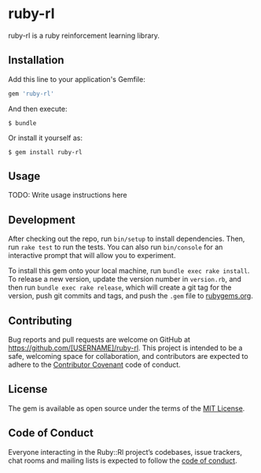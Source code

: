 # ruby-rl

ruby-rl is a ruby reinforcement learning library.

## Installation

Add this line to your application's Gemfile:

```ruby
gem 'ruby-rl'
```

And then execute:

    $ bundle

Or install it yourself as:

    $ gem install ruby-rl

## Usage

TODO: Write usage instructions here

## Development

After checking out the repo, run `bin/setup` to install dependencies. Then, run `rake test` to run the tests. You can also run `bin/console` for an interactive prompt that will allow you to experiment.

To install this gem onto your local machine, run `bundle exec rake install`. To release a new version, update the version number in `version.rb`, and then run `bundle exec rake release`, which will create a git tag for the version, push git commits and tags, and push the `.gem` file to [rubygems.org](https://rubygems.org).

## Contributing

Bug reports and pull requests are welcome on GitHub at https://github.com/[USERNAME]/ruby-rl. This project is intended to be a safe, welcoming space for collaboration, and contributors are expected to adhere to the [Contributor Covenant](http://contributor-covenant.org) code of conduct.

## License

The gem is available as open source under the terms of the [MIT License](https://opensource.org/licenses/MIT).

## Code of Conduct

Everyone interacting in the Ruby::Rl project’s codebases, issue trackers, chat rooms and mailing lists is expected to follow the [code of conduct](https://github.com/[USERNAME]/ruby-rl/blob/master/CODE_OF_CONDUCT.md).
